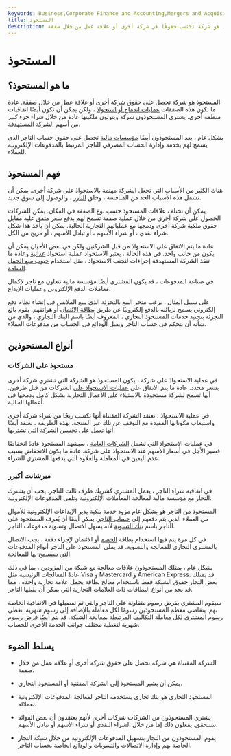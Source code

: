 ```yaml
---
keywords: Business,Corporate Finance and Accounting,Mergers and Acquisitions,M&amp;amp;A
title: المستحوذ
description: المستحوذ هو شركة تكتسب حقوقًا في شركة أخرى أو علاقة عمل من خلال صفقة.
---
```


# المستحوذ
## ما هو المستحوذ؟

المستحوذ هو شركة تحصل على حقوق شركة أخرى أو علاقة عمل من خلال صفقة. عادة ما تكون هذه الصفقات [عمليات اندماج أو استحواذ](/mergersandacquisitions) ، ولكن يمكن أن تكون أيضًا اتفاقيات منظمة أخرى. يشتري المستحوذون شركة ويتولون ملكيتها عادة من خلال شراء جزء كبير من [أسهم الشركة المستهدفة](/stock).

بشكل عام ، يعد المستحوذون أيضًا [مؤسسات مالية](/financialinstitution) تحصل على حقوق حساب التاجر الذي يسمح لهم بخدمة وإدارة الحساب المصرفي للتاجر المرتبط بالمدفوعات الإلكترونية للعملاء.

## فهم المستحوذ

هناك الكثير من الأسباب التي تجعل الشركة مهتمة بالاستحواذ على شركة أخرى. يمكن أن تشمل هذه الأسباب الحد من المنافسة ، وخلق [التآزر](/synergy) ، والوصول إلى سوق جديد.

يمكن أن تختلف علاقات المستحوذ حسب نوع الصفقة في المكان. يمكن للشركات الحصول على شركة أخرى من خلال عملية صفقة تسمح لهم بدفع سعر متفق عليه مقابل حقوق ملكية شركة أخرى ودمجها مع عملياتهم التجارية الحالية. يمكن أن يأخذ هذا شكل شراء نقدي ، أو شراء الأسهم ، أو تبادل الأسهم ، أو مزيج من الكل.

عادة ما يتم الاتفاق على الاستحواذ من قبل الشركتين ولكن في بعض الأحيان يمكن أن يكون من جانب واحد. في هذه الحالة ، يعتبر الاستحواذ عملية استحواذ [عدائية](/hostiletakeover) وعادة ما تنفذ الشركة المستهدفة إجراءات لتجنب الاستحواذ ، مثل استخدام [حبوب منع الحمل السامة](/poisonpill).

في صناعة المدفوعات ، قد يكون المشتري أيضًا مؤسسة مالية تتعاون مع تاجر لإكمال معاملات الدفع الإلكتروني وعمليات الإيداع.

على سبيل المثال ، يرغب متجر البيع بالتجزئة الذي يبيع الملابس في إنشاء نظام دفع إلكتروني يسمح لزبائنه بالدفع إلكترونيًا عن طريق [بطاقة الائتمان](/creditcard) أو هواتفهم. يقوم بائع التجزئة بتجنيد خدمات المستحوذ التجاري ، المعروف أيضًا باسم البنك التجاري ، والذي من شأنه أن يتحكم في حساب التاجر ويقبل الودائع في الحساب من مدفوعات العملاء.

## أنواع المستحوذين

### مستحوذ على الشركات

في عملية الاستحواذ على شركة ، يكون المستحوذ هو الشركة التي تشتري شركة أخرى بسعر محدد. عادة ما يتم الاتفاق على [عمليات الاستحواذ على](/acquisition) الشركات من قبل طرفين. أنها تسمح لشركة مستحوذة بالاستيلاء على الأعمال التجارية بشكل كامل ودمجها في أعمالها الحالية.

في عملية الاستحواذ ، تعتقد الشركة المقتناة أنها تكسب ربحًا من شراء شركة أخرى واستيعاب مكوناتها المفيدة مع التوقف عن تلك غير المنتجة. بهذه الطريقة ، تعتقد أيضًا أنها تعمل على تحسين الشركة التي تشتريها.

في عمليات الاستحواذ التي تشمل [الشركات العامة](/publiccompany) ، سيشهد المستحوذ عادةً انخفاضًا قصير الأجل في أسعار الأسهم عند الاستحواذ على شركة. عادة ما يكون الانخفاض بسبب عدم اليقين في المعاملة والعلاوة التي يدفعها المشتري للشراء.

### ميرشانت أكيرر

في اتفاقية شراء التاجر ، يعمل المشتري كشريك طرف ثالث للتاجر. يجب أن يشترك التجار مع مؤسسة مالية لمعالجة المعاملات الإلكترونية وتلقي المدفوعات الإلكترونية.

المستحوذ من التاجر هو بشكل عام مزود خدمة بنكية يدير الإيداعات الإلكترونية للأموال من العملاء الذين يتم دفعهم إلى [حساب التاجر](/merchant-account). يمكن أيضًا أن يُعرف المستحوذ على التاجر باسم [بنك التسوية](/settlement-bank) لأنه يسهل الاتصال وتسوية مدفوعات التاجر.

في كل مرة يتم فيها استخدام بطاقة [الخصم](/debitcard) أو الائتمان لإجراء دفعة ، يجب الاتصال بالمشتري التجاري للمعالجة والتسوية. قد يملي المستحوذ على التاجر أنواع المدفوعات التي سيسمح بها للمعالجة.

بشكل عام ، يمتلك المستحوذون علاقات معالجة مع شبكة من المزودين ، بما في ذلك عادةً المعالجات الرئيسية مثل Visa و Mastercard و American Express. قد يمتلك بعض التجار حقوق الشبكة فقط باستخدام معالج بطاقة يحمل علامة تجارية واحدة ، مما قد يحد من أنواع البطاقات ذات العلامات التجارية التي يمكن أن يقبلها التاجر.

سيقوم المشتري بفرض رسوم متفاوتة على التاجر والتي تم تفصيلها في الاتفاقية الخاصة بهم. يتقاضى معظم المستحوذين رسومًا لكل معاملة بالإضافة إلى رسوم شهرية. تغطي رسوم المشتري لكل معاملة التكاليف المرتبطة بمعالجة الشبكة. قد يتم أيضًا فرض رسوم شهرية لتغطية مختلف جوانب الخدمة الأخرى للحساب.

## يسلط الضوء

- الشركة المقتناة هي شركة تحصل على حقوق شركة أخرى أو علاقة عمل من خلال صفقة.

- يمكن أن يشير المستحوذ إلى الشركة المقتنية أو المستحوذ التجاري.

- المستحوذ التجاري هو بنك تجاري يستخدمه التاجر لمعالجة المدفوعات الإلكترونية لعملائه.

- يشتري المستحوذون من الشركات شركات أخرى لأنهم يعتقدون أن بعض الفوائد ستتحقق. يفعلون ذلك إما من خلال الشراء النقدي أو شراء الأسهم أو تبادل الأسهم.

- يقوم المستحوذون من التجار بتسهيل المدفوعات الإلكترونية من خلال شبكة التجار الخاصة بهم وإدارة الاتصالات والتسويات والودائع الخاصة بحساب التاجر.

